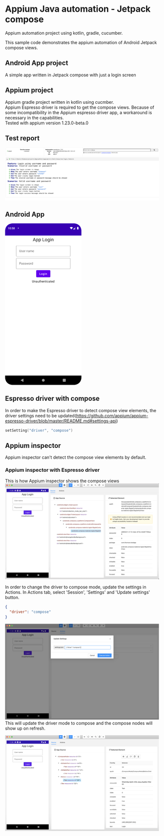 # Appium Java automation - Jetpack compose
Appium automation project using kotlin, gradle, cucumber.

This sample code demonstrates the appium automation of Android Jetpack compose views.

## Android App project
A simple app written in Jetpack compose with just a login screen

## Appium project
Appium gradle project written in kotlin using cucmber.  
Appium Espresso driver is required to get the compose views. Because of some incompatibility in the Appium espresso driver app, a workaround is necessary in the capabilities.  
Tested with appium version 1.23.0-beta.0

## Test report
![Appium test report](screenshots/cucumber_test_report.png)

## Android App
<img src="screenshots/android_app.png" alt="Android app" width="250"/>

## Espresso driver with compose 
In order to make the Espresso driver to detect compose view elements, the driver settings need to be updated(https://github.com/appium/appium-espresso-driver/blob/master/README.md#settings-api)
```kotlin
setSetting("driver", "compose")
```
## Appium inspector
Appium inspector can't detect the compose view elements by default.
### Appium inspector with Espresso driver
This is how Appium inspector shows the compose views 
![Appium inspector with Espresso driver](screenshots/appium_inspector_espresso_driver.png)  

In order to change the driver to compose mode, update the settings in Actions. In Actions tab, select 'Session', 'Settings' and 'Update settings' button.
```json
{
  "driver": "compose"
}
```
![Appium inspector update driver mode](screenshots/appium_inspector_update_settings_compose.png) 
This will update the driver mode to compose and the compose nodes will show up on refresh.

![Appium inspector compose mode](screenshots/appium_inspector_compose_nodes.png) 
